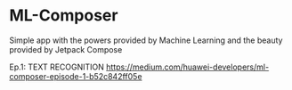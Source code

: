 # ML-Composer
Simple app with the powers provided by Machine Learning and the beauty provided by Jetpack Compose

Ep.1: TEXT RECOGNITION
https://medium.com/huawei-developers/ml-composer-episode-1-b52c842ff05e

